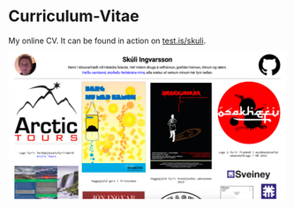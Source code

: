 # Curriculum-Vitae
My online CV. It can be found in action on <a href="http://test.is/skuli/" target="_blank">test.is/skuli</a>.

<img src="screen.png">
